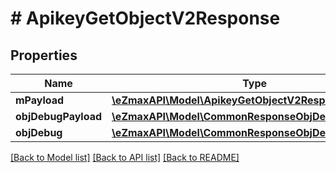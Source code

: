 # # ApikeyGetObjectV2Response

## Properties

Name | Type | Description | Notes
------------ | ------------- | ------------- | -------------
**mPayload** | [**\eZmaxAPI\Model\ApikeyGetObjectV2ResponseMPayload**](ApikeyGetObjectV2ResponseMPayload.md) |  |
**objDebugPayload** | [**\eZmaxAPI\Model\CommonResponseObjDebugPayload**](CommonResponseObjDebugPayload.md) |  | [optional]
**objDebug** | [**\eZmaxAPI\Model\CommonResponseObjDebug**](CommonResponseObjDebug.md) |  | [optional]

[[Back to Model list]](../../README.md#models) [[Back to API list]](../../README.md#endpoints) [[Back to README]](../../README.md)
